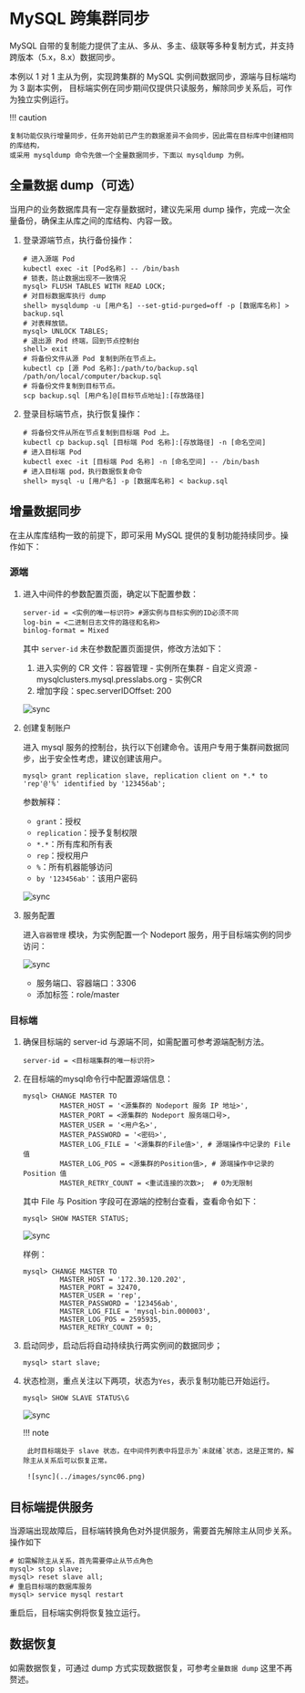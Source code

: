 # MySQL 跨集群同步

MySQL 自带的复制能力提供了主从、多从、多主、级联等多种复制方式，并支持跨版本（5.x，8.x）数据同步。

本例以 1 对 1 主从为例，实现跨集群的 MySQL 实例间数据同步，源端与目标端均为 3 副本实例，
目标端实例在同步期间仅提供只读服务，解除同步关系后，可作为独立实例运行。

!!! caution

    复制功能仅执行增量同步，任务开始前已产生的数据差异不会同步，因此需在目标库中创建相同的库结构，
    或采用 mysqldump 命令先做一个全量数据同步，下面以 mysqldump 为例。

## 全量数据 dump（可选）

当用户的业务数据库具有一定存量数据时，建议先采用 dump 操作，完成一次全量备份，确保主从库之间的库结构、内容一致。

1. 登录源端节点，执行备份操作：

    ````shell
    # 进入源端 Pod
    kubectl exec -it [Pod名称] -- /bin/bash
    # 锁表，防止数据出现不一致情况
    mysql> FLUSH TABLES WITH READ LOCK;
    # 对目标数据库执行 dump
    shell> mysqldump -u [用户名] --set-gtid-purged=off -p [数据库名称] > backup.sql
    # 对表释放锁。
    mysql> UNLOCK TABLES;
    # 退出源 Pod 终端，回到节点控制台
    shell> exit
    # 将备份文件从源 Pod 复制到所在节点上。
    kubectl cp [源 Pod 名称]:/path/to/backup.sql /path/on/local/computer/backup.sql
    # 将备份文件复制到目标节点。
    scp backup.sql [用户名]@[目标节点地址]:[存放路径]
    ````

2. 登录目标端节点，执行恢复操作：

    ````shell
    # 将备份文件从所在节点复制到目标端 Pod 上。
    kubectl cp backup.sql [目标端 Pod 名称]:[存放路径] -n [命名空间]
    # 进入目标端 Pod
    kubectl exec -it [目标端 Pod 名称] -n [命名空间] -- /bin/bash
    # 进入目标端 pod，执行数据恢复命令
    shell> mysql -u [用户名] -p [数据库名称] < backup.sql
    ````

## 增量数据同步

在主从库库结构一致的前提下，即可采用 MySQL 提供的复制功能持续同步。操作如下：

### 源端

1. 进入中间件的参数配置页面，确定以下配置参数：

    ````configuration
    server-id = <实例的唯一标识符> #源实例与目标实例的ID必须不同
    log-bin = <二进制日志文件的路径和名称>
    binlog-format = Mixed
    ````

    其中 `server-id` 未在参数配置页面提供，修改方法如下：

    1. 进入实例的 CR 文件：容器管理 - 实例所在集群 - 自定义资源 - mysqlclusters.mysql.presslabs.org - 实例CR
    1. 增加字段：spec.serverIDOffset: 200

    ![sync](../images/sync01.png)

2. 创建复制账户

	进入 mysql 服务的控制台，执行以下创建命令。该用户专用于集群间数据同步，出于安全性考虑，建议创建该用户。

    ````mysql
    mysql> grant replication slave, replication client on *.* to 'rep'@'%' identified by '123456ab';
    ````

    参数解释：

    - `grant`：授权
    - `replication`：授予复制权限
    - `*.*`：所有库和所有表
    - `rep`：授权用户
    - `%`：所有机器能够访问
    - `by '123456ab'`：该用户密码

    ![sync](../images/sync02.png)

3. 服务配置

    进入`容器管理` 模块，为实例配置一个 Nodeport 服务，用于目标端实例的同步访问：

    ![sync](../images/sync03.png)

    - 服务端口、容器端口：3306
    - 添加标签：role/master

### 目标端

1. 确保目标端的 server-id 与源端不同，如需配置可参考源端配制方法。

    ````mysql
    server-id = <目标端集群的唯一标识符>
    ````

2. 在目标端的mysql命令行中配置源端信息：

    ````mysql
    mysql> CHANGE MASTER TO
             MASTER_HOST = '<源集群的 Nodeport 服务 IP 地址>',
             MASTER_PORT = <源集群的 Nodeport 服务端口号>,
             MASTER_USER = '<用户名>',
             MASTER_PASSWORD = '<密码>',
             MASTER_LOG_FILE = '<源集群的File值>', # 源端操作中记录的 File 值
             MASTER_LOG_POS = <源集群的Position值>, # 源端操作中记录的 Position 值
             MASTER_RETRY_COUNT = <重试连接的次数>;  # 0为无限制
    ````

    其中 File 与 Position 字段可在源端的控制台查看，查看命令如下：

    ````mysql
    mysql> SHOW MASTER STATUS;
    ````

    ![sync](../images/sync04.png)

    样例：

    ````mysql
    mysql> CHANGE MASTER TO
             MASTER_HOST = '172.30.120.202',
             MASTER_PORT = 32470,
             MASTER_USER = 'rep',
             MASTER_PASSWORD = '123456ab',
             MASTER_LOG_FILE = 'mysql-bin.000003',
             MASTER_LOG_POS = 2595935,
             MASTER_RETRY_COUNT = 0;
    ````

3. 启动同步，启动后将自动持续执行两实例间的数据同步；

    ````mysql
    mysql> start slave;
    ````

4. 状态检测，重点关注以下两项，状态为`Yes`，表示复制功能已开始运行。

    ````mysql
    mysql> SHOW SLAVE STATUS\G
    ````

    ![sync](../images/sync05.png)

    !!! note

        此时目标端处于 slave 状态，在中间件列表中将显示为`未就绪`状态，这是正常的，解除主从关系后可以恢复正常。

        ![sync](../images/sync06.png)

## 目标端提供服务

当源端出现故障后，目标端转换角色对外提供服务，需要首先解除主从同步关系。操作如下

````mysql
# 如需解除主从关系，首先需要停止从节点角色
mysql> stop slave; 
mysql> reset slave all;
# 重启目标端的数据库服务
mysql> service mysql restart
````

重启后，目标端实例将恢复独立运行。

## 数据恢复

如需数据恢复，可通过 dump 方式实现数据恢复，可参考`全量数据 dump` 这里不再赘述。
